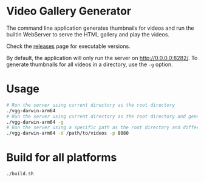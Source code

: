# Video Gallery Generator
The command line application generates thumbnails for videos and run the builtin WebServer to serve the HTML gallery and play the videos.

Check the [releases](https://github.com/gadelkareem/video-gallery-generator/releases) page for executable versions.

By default, the application will only run the server on http://0.0.0.0:8282/. To generate thumbnails for all videos in a directory, use the `-g` option.

# Usage
```bash
# Run the server using current directory as the root directory
./vgg-darwin-arm64 
# Run the server using current directory as the root directory and generate thumbnails for all videos in the current directory
./vgg-darwin-arm64 -g
# Run the server using a specific path as the root directory and different port
./vgg-darwin-arm64 -d /path/to/videos -p 8080
```

# Build for all platforms
```shell
./build.sh
```